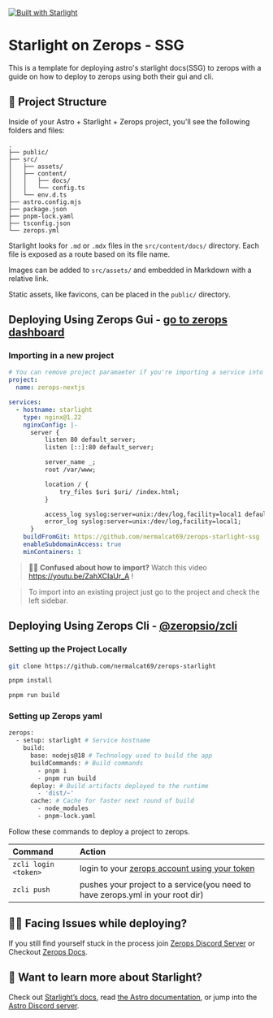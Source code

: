 [![Built with Starlight](https://astro.badg.es/v2/built-with-starlight/tiny.svg)](https://starlight.astro.build)

# Starlight on Zerops - SSG

This is a template for deploying astro's starlight docs(SSG) to zerops with a guide on how to deploy to zerops using both their gui and cli.

## 🚀 Project Structure

Inside of your Astro + Starlight + Zerops project, you'll see the following folders and files:

```
.
├── public/
├── src/
│   ├── assets/
│   ├── content/
│   │   ├── docs/
│   │   └── config.ts
│   └── env.d.ts
├── astro.config.mjs
├── package.json
├── pnpm-lock.yaml
├── tsconfig.json
└── zerops.yml
```

Starlight looks for `.md` or `.mdx` files in the `src/content/docs/` directory. Each file is exposed as a route based on its file name.

Images can be added to `src/assets/` and embedded in Markdown with a relative link.

Static assets, like favicons, can be placed in the `public/` directory.

## Deploying Using Zerops Gui - [go to zerops dashboard](https://app.zerops.io)

### Importing in a new project

```yaml
# You can remove project paramaeter if you're importing a service into an existing project instead of creating a new project
project:
  name: zerops-nextjs

services:
  - hostname: starlight
    type: nginx@1.22
    nginxConfig: |-
      server {
          listen 80 default_server;
          listen [::]:80 default_server;

          server_name _;
          root /var/www;

          location / {
              try_files $uri $uri/ /index.html;
          }

          access_log syslog:server=unix:/dev/log,facility=local1 default_short;
          error_log syslog:server=unix:/dev/log,facility=local1;
      }
    buildFromGit: https://github.com/nermalcat69/zerops-starlight-ssg
    enableSubdomainAccess: true
    minContainers: 1
```

> 🧑‍🚀 **Confused about how to import?** Watch this video https://youtu.be/ZahXCIaUr_A !

> To import into an existing project just go to the project and check the left sidebar.

## Deploying Using Zerops Cli - [@zeropsio/zcli](https://github.com/zeropsio/zcli)

### Setting up the Project Locally

```bash
git clone https://github.com/nermalcat69/zerops-starlight
```

```bash
pnpm install
```

```bash
pnpm run build
```

### Setting up Zerops yaml

```bash
zerops:
  - setup: starlight # Service hostname
    build:
      base: nodejs@18 # Technology used to build the app
      buildCommands: # Build commands
        - pnpm i
        - pnpm run build
      deploy: # Build artifacts deployed to the runtime
        - 'dist/~'
      cache: # Cache for faster next round of build 
        - node_modules
        - pnpm-lock.yaml
```

Follow these commands to deploy a project to zerops.

| Command              | Action                                                                                           |
| :------------------- | :----------------------------------------------------------------------------------------------- |
| `zcli login <token>` | login to your [zerops account using your token](https://app.zerops.io/settings/token-management) |
| `zcli push`          | pushes your project to a service(you need to have zerops.yml in your root dir)                   |

## 👨‍💻 Facing Issues while deploying?

If you still find yourself stuck in the process join [Zerops Discord Server](https://discord.gg/5ptAqtpyvh) or Checkout [Zerops Docs](https://docs.zerops.io).

## 👀 Want to learn more about Starlight?

Check out [Starlight’s docs](https://starlight.astro.build/), read [the Astro documentation](https://docs.astro.build), or jump into the [Astro Discord server](https://astro.build/chat).
